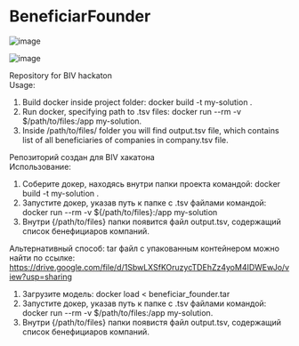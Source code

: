 # BeneficiarFounder
![image](https://github.com/user-attachments/assets/1bfbd66d-2654-40a4-a536-4e6304bbd069)

![image](https://github.com/user-attachments/assets/f755d0e8-4f6e-4d95-83f1-61885069156d)

Repository for BIV hackaton  
Usage: 
1. Build docker inside project folder: docker build -t my-solution .
2. Run docker, specifying path to .tsv files:  docker run --rm -v $/path/to/files:/app my-solution.
3. Inside /path/to/files/ folder you will find output.tsv file, which contains list of all beneficiaries of companies in company.tsv file.

Репозиторий создан для BIV хакатона    
Использование: 
1. Соберите докер, находясь внутри папки проекта командой: docker build -t my-solution .  
2. Запустите докер, указав путь к папке с .tsv файлами командой:  docker run --rm -v ${/path/to/files}:/app my-solution
3. Внутри {/path/to/files} папки появится файл output.tsv, содержащий список бенефициаров компаний. 

Альтернативный способ: 
tar файл с упакованным контейнером можно найти по ссылке: https://drive.google.com/file/d/1SbwLXSfKOruzycTDEhZz4yoM4IDWEwJo/view?usp=sharing  
1. Загрузите модель: docker load < beneficiar_founder.tar
2. Запустите докер, указав путь к папке с .tsv файлами командой: docker run --rm -v $/path/to/files:/app my-solution.
3. Внутри {/path/to/files} папки появистя файл output.tsv, содержащий список бенефициаров компаний. 
